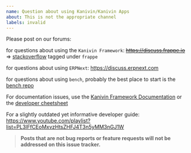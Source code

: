```yaml
---
name: Question about using Kanivin/Kanivin Apps
about: This is not the appropriate channel
labels: invalid
---
```


Please post on our forums:

for questions about using the `Kanivin Framework`: ~~https://discuss.frappe.io~~ => [stackoverflow](https://stackoverflow.com/questions/tagged/frappe) tagged under `frappe`

for questions about using `ERPNext`: https://discuss.erpnext.com

for questions about using `bench`, probably the best place to start is the [bench repo](https://github.com/frappe/bench)

For documentation issues, use the [Kanivin Framework Documentation](https://frappeframework.com/docs) or the [developer cheetsheet](https://github.com/frappe/frappe/wiki/Developer-Cheatsheet)

For a slightly outdated yet informative developer guide: https://www.youtube.com/playlist?list=PL3lFfCEoMxvzHtsZHFJ4T3n5yMM3nGJ1W

> **Posts that are not bug reports or feature requests will not be addressed on this issue tracker.**